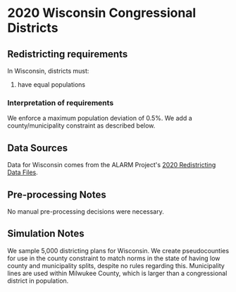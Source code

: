 # 2020 Wisconsin Congressional Districts

## Redistricting requirements
In Wisconsin, districts must:

1. have equal populations

### Interpretation of requirements
We enforce a maximum population deviation of 0.5%.
We add a county/municipality constraint as described below.

## Data Sources
Data for Wisconsin comes from the ALARM Project's [2020 Redistricting Data Files](https://alarm-redist.github.io/posts/2021-08-10-census-2020/).

## Pre-processing Notes
No manual pre-processing decisions were necessary.

## Simulation Notes
We sample 5,000 districting plans for Wisconsin.
We create pseudocounties for use in the county constraint to match norms in the state of having low county and municipality splits, despite no rules regarding this. Municipality lines are used within Milwukee County, which is larger than a congressional district in population.
